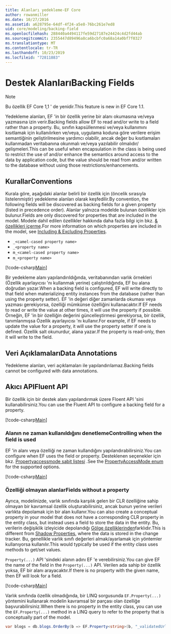 ```yaml
---
title: Alanları yedekleme-EF Core
author: rowanmiller
ms.date: 10/27/2016
ms.assetid: a628795e-64df-4f24-a5e8-76bc261e7ed8
uid: core/modeling/backing-field
ms.openlocfilehash: 288440a4494117fe59d27187e24424c4d2fd44ab
ms.sourcegitcommit: 2355447d89496a8ca6bcbfc0a68a14a0bf7f0327
ms.translationtype: MT
ms.contentlocale: tr-TR
ms.lasthandoff: 10/23/2019
ms.locfileid: "72811883"
---
```

# <a name="backing-fields"></a><span data-ttu-id="e9a9d-102">Destek Alanları</span><span class="sxs-lookup"><span data-stu-id="e9a9d-102">Backing Fields</span></span>

> [!NOTE]  
> <span data-ttu-id="e9a9d-103">Bu özellik EF Core 1,1 ' de yenidir.</span><span class="sxs-lookup"><span data-stu-id="e9a9d-103">This feature is new in EF Core 1.1.</span></span>

<span data-ttu-id="e9a9d-104">Yedekleme alanları, EF 'in bir özellik yerine bir alanı okumasına ve/veya yazmasına izin verir.</span><span class="sxs-lookup"><span data-stu-id="e9a9d-104">Backing fields allow EF to read and/or write to a field rather than a property.</span></span> <span data-ttu-id="e9a9d-105">Bu, sınıfın kapsüllenmesi ve/veya kullanımını kısıtlamak için kullanılırken ve/veya, uygulama koduna göre verilere erişim semantiğinin geliştirilmesine yardımcı olabilir, ancak değer bu kısıtlamaları kullanmadan veritabanına okunmalı ve/veya yazılabilir olmalıdır/ gelişmeleri.</span><span class="sxs-lookup"><span data-stu-id="e9a9d-105">This can be useful when encapsulation in the class is being used to restrict the use of and/or enhance the semantics around access to the data by application code, but the value should be read from and/or written to the database without using those restrictions/enhancements.</span></span>

## <a name="conventions"></a><span data-ttu-id="e9a9d-106">Kurallar</span><span class="sxs-lookup"><span data-stu-id="e9a9d-106">Conventions</span></span>

<span data-ttu-id="e9a9d-107">Kurala göre, aşağıdaki alanlar belirli bir özellik için (öncelik sırasıyla listelenmiştir) yedekleme alanları olarak keşfedilir.</span><span class="sxs-lookup"><span data-stu-id="e9a9d-107">By convention, the following fields will be discovered as backing fields for a given property (listed in precedence order).</span></span> <span data-ttu-id="e9a9d-108">Alanlar yalnızca modelde bulunan özellikler için bulunur.</span><span class="sxs-lookup"><span data-stu-id="e9a9d-108">Fields are only discovered for properties that are included in the model.</span></span> <span data-ttu-id="e9a9d-109">Modele dahil edilen özellikler hakkında daha fazla bilgi için bkz. [& özellikleri içerme](included-properties.md).</span><span class="sxs-lookup"><span data-stu-id="e9a9d-109">For more information on which properties are included in the model, see [Including & Excluding Properties](included-properties.md).</span></span>

* `_<camel-cased property name>`
* `_<property name>`
* `m_<camel-cased property name>`
* `m_<property name>`

[!code-csharp[Main](../../../samples/core/Modeling/Conventions/BackingField.cs#Sample)]

<span data-ttu-id="e9a9d-110">Bir yedekleme alanı yapılandırıldığında, veritabanından varlık örnekleri (Özellik ayarlayıcısı 'nı kullanmak yerine) çalıştırıldığında, EF bu alana doğrudan yazar.</span><span class="sxs-lookup"><span data-stu-id="e9a9d-110">When a backing field is configured, EF will write directly to that field when materializing entity instances from the database (rather than using the property setter).</span></span> <span data-ttu-id="e9a9d-111">EF 'in değeri diğer zamanlarda okuması veya yazması gerekiyorsa, özelliği mümkünse özelliğini kullanacaktır.</span><span class="sxs-lookup"><span data-stu-id="e9a9d-111">If EF needs to read or write the value at other times, it will use the property if possible.</span></span> <span data-ttu-id="e9a9d-112">Örneğin, EF 'in bir özelliğin değerini güncelleştirmesi gerekiyorsa, bir özellik, tanımlanmışsa Özellik ayarlayıcısı 'nı kullanır.</span><span class="sxs-lookup"><span data-stu-id="e9a9d-112">For example, if EF needs to update the value for a property, it will use the property setter if one is defined.</span></span> <span data-ttu-id="e9a9d-113">Özellik salt okunurdur, alana yazar.</span><span class="sxs-lookup"><span data-stu-id="e9a9d-113">If the property is read-only, then it will write to the field.</span></span>

## <a name="data-annotations"></a><span data-ttu-id="e9a9d-114">Veri Açıklamaları</span><span class="sxs-lookup"><span data-stu-id="e9a9d-114">Data Annotations</span></span>

<span data-ttu-id="e9a9d-115">Yedekleme alanları, veri açıklamaları ile yapılandırılamaz.</span><span class="sxs-lookup"><span data-stu-id="e9a9d-115">Backing fields cannot be configured with data annotations.</span></span>

## <a name="fluent-api"></a><span data-ttu-id="e9a9d-116">Akıcı API</span><span class="sxs-lookup"><span data-stu-id="e9a9d-116">Fluent API</span></span>

<span data-ttu-id="e9a9d-117">Bir özellik için bir destek alanı yapılandırmak üzere Floent API 'sini kullanabilirsiniz.</span><span class="sxs-lookup"><span data-stu-id="e9a9d-117">You can use the Fluent API to configure a backing field for a property.</span></span>

[!code-csharp[Main](../../../samples/core/Modeling/FluentAPI/BackingField.cs#Sample)]

### <a name="controlling-when-the-field-is-used"></a><span data-ttu-id="e9a9d-118">Alanın ne zaman kullanıldığını denetleme</span><span class="sxs-lookup"><span data-stu-id="e9a9d-118">Controlling when the field is used</span></span>

<span data-ttu-id="e9a9d-119">EF 'in alanı veya özelliği ne zaman kullandığını yapılandırabilirsiniz.</span><span class="sxs-lookup"><span data-stu-id="e9a9d-119">You can configure when EF uses the field or property.</span></span> <span data-ttu-id="e9a9d-120">Desteklenen seçenekler için bkz. [Propertyaccessmode sabit listesi](https://docs.microsoft.com/dotnet/api/microsoft.entityframeworkcore.propertyaccessmode) .</span><span class="sxs-lookup"><span data-stu-id="e9a9d-120">See the [PropertyAccessMode enum](https://docs.microsoft.com/dotnet/api/microsoft.entityframeworkcore.propertyaccessmode) for the supported options.</span></span>

[!code-csharp[Main](../../../samples/core/Modeling/FluentAPI/BackingFieldAccessMode.cs#Sample)]

### <a name="fields-without-a-property"></a><span data-ttu-id="e9a9d-121">Özelliği olmayan alanlar</span><span class="sxs-lookup"><span data-stu-id="e9a9d-121">Fields without a property</span></span>

<span data-ttu-id="e9a9d-122">Ayrıca, modelinizde, varlık sınıfında karşılık gelen bir CLR özelliğine sahip olmayan bir kavramsal özellik oluşturabilirsiniz, ancak bunun yerine verileri varlıkta depolamak için bir alan kullanır.</span><span class="sxs-lookup"><span data-stu-id="e9a9d-122">You can also create a conceptual property in your model that does not have a corresponding CLR property in the entity class, but instead uses a field to store the data in the entity.</span></span> <span data-ttu-id="e9a9d-123">Bu, verilerin değişiklik izleyicide depolandığı [Gölge özelliklerinden](shadow-properties.md)farklıdır.</span><span class="sxs-lookup"><span data-stu-id="e9a9d-123">This is different from [Shadow Properties](shadow-properties.md), where the data is stored in the change tracker.</span></span> <span data-ttu-id="e9a9d-124">Bu, genellikle varlık sınıfı değerleri almak/ayarlamak için yöntemler kullanıyorsa kullanılır.</span><span class="sxs-lookup"><span data-stu-id="e9a9d-124">This would typically be used if the entity class uses methods to get/set values.</span></span>

<span data-ttu-id="e9a9d-125">`Property(...)` API 'sindeki alanın adını EF 'e verebilirsiniz.</span><span class="sxs-lookup"><span data-stu-id="e9a9d-125">You can give EF the name of the field in the `Property(...)` API.</span></span> <span data-ttu-id="e9a9d-126">Verilen ada sahip bir özellik yoksa, EF bir alanı arayacaktır.</span><span class="sxs-lookup"><span data-stu-id="e9a9d-126">If there is no property with the given name, then EF will look for a field.</span></span>

[!code-csharp[Main](../../../samples/core/Modeling/FluentAPI/BackingFieldNoProperty.cs#Sample)]

<span data-ttu-id="e9a9d-127">Varlık sınıfında özellik olmadığında, bir LINQ sorgusunda `EF.Property(...)` yöntemini kullanarak modelin kavramsal bir parçası olan özelliğe başvurabilirsiniz.</span><span class="sxs-lookup"><span data-stu-id="e9a9d-127">When there is no property in the entity class, you can use the `EF.Property(...)` method in a LINQ query to refer to the property that is conceptually part of the model.</span></span>

``` csharp
var blogs = db.blogs.OrderBy(b => EF.Property<string>(b, "_validatedUrl"));
```
